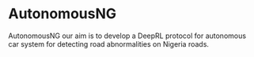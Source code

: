 # AutonomousNG
AutonomousNG our aim is to develop a DeepRL protocol for autonomous car system for detecting road abnormalities on Nigeria roads.
